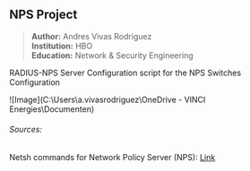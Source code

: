 ## NPS Project
> **Author:**       Andres Vivas Rodriguez  
> **Institution:**  HBO  
> **Education:**    Network & Security Engineering



RADIUS-NPS Server
  Configuration script for the NPS
Switches
  Configuration 



![Image](C:\Users\a.vivasrodriguez\OneDrive - VINCI Energies\Documenten)






###### Sources:  
Netsh commands for Network Policy Server (NPS): [Link](https://learn.microsoft.com/en-us/previous-versions/windows/it-pro/windows-server-2008-r2-and-2008/cc731207(v=ws.10))

